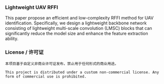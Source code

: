 ### Lightweight UAV RFFI 

This paper propose an efficient and low-complexity RFFI method for UAV identification. Specifically, we design a lightweight backbone network consisting of lightweight multi-scale convolution (LMSC) blocks that can significantly reduce the model size and enhance the feature extraction ability.

### License / 许可证

```
本项目基于自定义非商业许可证发布，禁止用于任何形式的商业用途。

This project is distributed under a custom non-commercial license. Any form of commercial use is prohibited.
